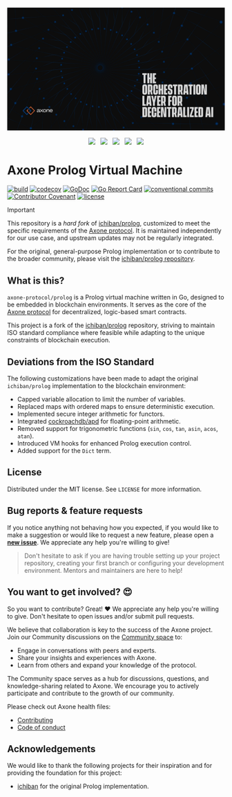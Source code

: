[![axone github banner](https://raw.githubusercontent.com/axone-protocol/.github/main/profile/static/axone-banner.png)](https://axone.xyz)

<p align="center">
  <a href="https://discord.gg/axone"><img src="https://img.shields.io/badge/Discord-7289DA?style=for-the-badge&logo=discord&logoColor=white" /></a> &nbsp;
  <a href="https://www.linkedin.com/company/axone-protocol/"><img src="https://img.shields.io/badge/LinkedIn-0077B5?style=for-the-badge&logo=linkedin&logoColor=white" /></a> &nbsp;
  <a href="https://twitter.com/axonexyz"><img src="https://img.shields.io/badge/Twitter-1DA1F2?style=for-the-badge&logo=twitter&logoColor=white" /></a> &nbsp;
  <a href="https://blog.axone.xyz"><img src="https://img.shields.io/badge/Medium-12100E?style=for-the-badge&logo=medium&logoColor=white" /></a> &nbsp;
  <a href="https://www.youtube.com/channel/UCiOfcTaUyv2Szv4OQIepIvg"><img src="https://img.shields.io/badge/YouTube-FF0000?style=for-the-badge&logo=youtube&logoColor=white" /></a>
</p>

# Axone Prolog Virtual Machine

[![build](https://img.shields.io/github/actions/workflow/status/axone-protocol/prolog/go.yml?label=build&style=for-the-badge&logo=github)](https://github.com/axone-protocol/prolog/actions/workflows/go.yml)
[![codecov](https://img.shields.io/codecov/c/github/axone-protocol/prolog?style=for-the-badge&token=O3FJO5QDCA&logo=codecov)](https://codecov.io/gh/axone-protocol/prolog)
[![GoDoc](https://img.shields.io/badge/godoc-reference-5272B4.svg?style=for-the-badge&logo=go)](https://pkg.go.dev/github.com/axone-protocol/prolog)
[![Go Report Card](https://goreportcard.com/badge/github.com/axone-protocol/prolog?style=for-the-badge)](https://goreportcard.com/report/github.com/axone-protocol/prolog)
[![conventional commits](https://img.shields.io/badge/Conventional%20Commits-1.0.0-yellow.svg?style=for-the-badge&logo=conventionalcommits)](https://conventionalcommits.org)
[![Contributor Covenant](https://img.shields.io/badge/Contributor%20Covenant-2.1-4baaaa.svg?style=for-the-badge)](https://github.com/axone-protocol/.github/blob/main/CODE_OF_CONDUCT.md)
[![license](https://img.shields.io/github/license/axone-protocol/prolog.svg?label=License&style=for-the-badge)](https://opensource.org/license/mit)

> [!IMPORTANT]
> This repository is a _hard fork_ of [ichiban/prolog](https://github.com/ichiban/prolog), customized to meet the specific requirements of the [Axone protocol](https://github.com/axone-protocol). It is maintained independently for our use case, and upstream updates may not be regularly integrated.
>
> For the original, general-purpose Prolog implementation or to contribute to the broader community, please visit the [ichiban/prolog repository](https://github.com/ichiban/prolog).

## What is this?

`axone-protocol/prolog` is a Prolog virtual machine written in Go, designed to be embedded in blockchain environments.
It serves as the core of the [Axone protocol](https://axone.xyz) for decentralized, logic-based smart contracts.

This project is a fork of the [ichiban/prolog](https://github.com/ichiban/prolog) repository, striving to maintain
ISO standard compliance where feasible while adapting to the unique constraints of blockchain execution.

## Deviations from the ISO Standard

The following customizations have been made to adapt the original `ichiban/prolog` implementation to the blockchain environment:

- Capped variable allocation to limit the number of variables.
- Replaced maps with ordered maps to ensure deterministic execution.
- Implemented secure integer arithmetic for functors.
- Integrated [cockroachdb/apd](https://github.com/cockroachdb/apd) for floating-point arithmetic.
- Removed support for trigonometric functions (`sin`, `cos`, `tan`, `asin`, `acos`, `atan`).
- Introduced VM hooks for enhanced Prolog execution control.
- Added support for the `Dict` term.

## License

Distributed under the MIT license. See `LICENSE` for more information.

## Bug reports & feature requests

If you notice anything not behaving how you expected, if you would like to make a suggestion or would like
to request a new feature, please open a [**new issue**](https://github.com/axone-protocol/axoned/issues/new/choose). We appreciate any help
you're willing to give!

> Don't hesitate to ask if you are having trouble setting up your project repository, creating your first branch or
> configuring your development environment. Mentors and maintainers are here to help!

## You want to get involved? 😍

So you want to contribute? Great! ❤️ We appreciate any help you're willing to give. Don't hesitate to open issues and/or
submit pull requests.

We believe that collaboration is key to the success of the Axone project. Join our Community discussions on the [Community space](https://github.com/orgs/axone-protocol/discussions) to:

- Engage in conversations with peers and experts.
- Share your insights and experiences with Axone.
- Learn from others and expand your knowledge of the protocol.

The Community space serves as a hub for discussions, questions, and knowledge-sharing related to Axone.
We encourage you to actively participate and contribute to the growth of our community.

Please check out Axone health files:

- [Contributing](https://github.com/axone-protocol/.github/blob/main/CONTRIBUTING.md)
- [Code of conduct](https://github.com/axone-protocol/.github/blob/main/CODE_OF_CONDUCT.md)

## Acknowledgements

We would like to thank the following projects for their inspiration and for providing the foundation for this project:

- [ichiban](https://github.com/ichiban) for the original Prolog implementation.
